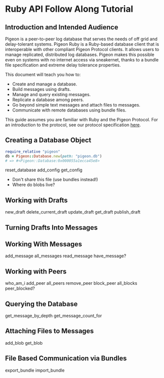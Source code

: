# Ruby API Follow Along Tutorial

## Introduction and Intended Audience

Pigeon is a peer-to-peer log database that serves the needs of off grid and delay-tolerant systems.
Pigeon Ruby is a Ruby-based database client that is interoperable with other compliant Pigeon Protocol clients.
It allows users to manage replicated, distributed log databases. Pigeon makes this possible even on systems with no internet access via sneakernet, thanks to a bundle file specification and extreme delay tolerance properties.

This document will teach you how to:

 * Create and manage a database.
 * Build messages using drafts.
 * Manage and query existing messages.
 * Replicate a database among peers.
 * Go beyond simple text messages and attach files to messages.
 * Communicate with remote databases using bundle files.

This guide assumes you are familiar with Ruby and the Pigeon Protocol. For an introduction to the protocol, see our protocol specification [here](https://tildegit.org/PigeonProtocolConsortium/protocol_spec).

## Creating a Database Object

```ruby
require_relative "pigeon"
db = Pigeon::Database.new(path: "pigeon.db")
# => #<Pigeon::Database:0x000055a1ecca45e8>
```
reset_database
add_config
get_config
 - Don't share this file (use bundles instead!)
 - Where do blobs live?

## Working with Drafts
new_draft
delete_current_draft
update_draft
get_draft
publish_draft

## Turning Drafts Into Messages

## Working With Messages
add_message
all_messages
read_message
have_message?

## Working with Peers
who_am_i
add_peer
all_peers
remove_peer
block_peer
all_blocks
peer_blocked?

## Querying the Database
get_message_by_depth
get_message_count_for

## Attaching Files to Messages
add_blob
get_blob

## File Based Communication via Bundles
export_bundle
import_bundle


